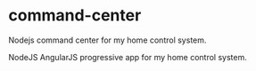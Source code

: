 # command-center
Nodejs command center for my home control system.

NodeJS AngularJS progressive app for my home control system.
